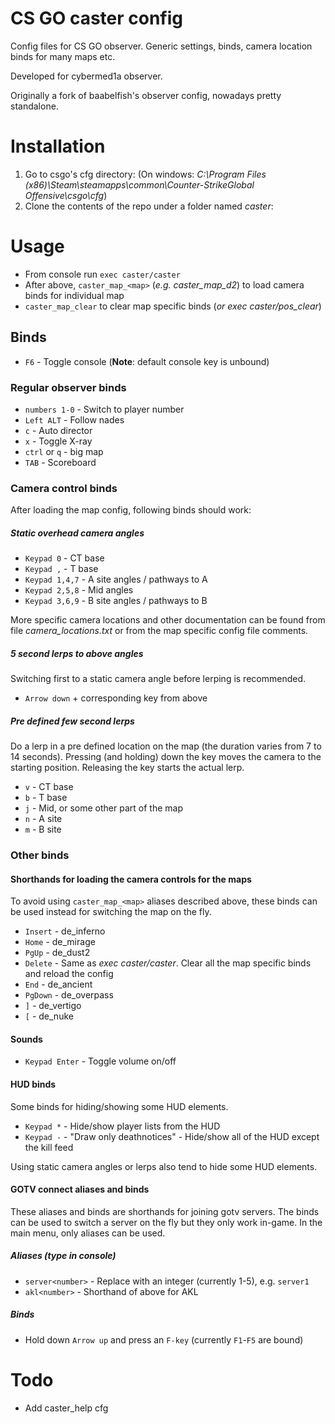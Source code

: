 CS GO caster config
===================

Config files for CS GO observer. Generic settings, binds, camera location binds for many maps etc.

Developed for cybermed1a observer.

Originally a fork of baabelfish's observer config, nowadays pretty standalone.

# Installation
1. Go to csgo's cfg directory:  (On windows: *C:\Program Files (x86)\Steam\steamapps\common\Counter-StrikeGlobal Offensive\csgo\cfg*)
2. Clone the contents of the repo under a folder named *caster*:


# Usage
- From console run `exec caster/caster`
- After above, `caster_map_<map>` (*e.g. caster_map_d2*) to load camera binds for individual map
- `caster_map_clear` to clear map specific binds (*or exec caster/pos_clear*)


## Binds

- `F6` - Toggle console (**Note**: default console key is unbound)

### Regular observer binds
- `numbers 1-0` - Switch to player number
- `Left ALT` - Follow nades
- `c` - Auto director
- `x` - Toggle X-ray
- `ctrl` or `q` - big map
- `TAB` - Scoreboard

### Camera control binds

After loading the map config, following binds should work:

##### Static overhead camera angles

- `Keypad 0` - CT base
- `Keypad ,` - T base
- `Keypad 1,4,7` - A site angles / pathways to A
- `Keypad 2,5,8` - Mid angles
- `Keypad 3,6,9` - B site angles / pathways to B

More specific camera locations and other documentation can be found from 
file *camera_locations.txt* or from the map specific config file comments.

##### 5 second lerps to above angles
Switching first to a static camera angle before lerping is recommended.
- `Arrow down` + corresponding key from above

##### Pre defined few second lerps
Do a lerp in a pre defined location on the map (the duration varies from 7 to 14 seconds).
Pressing (and holding) down the key moves the camera to the starting position. Releasing the key starts the actual lerp.
- `v` - CT base
- `b` - T base
- `j` - Mid, or some other part of the map
- `n` - A site
- `m` - B site

### Other binds

#### Shorthands for loading the camera controls for the maps

To avoid using `caster_map_<map>` aliases described above, these binds can be used instead for switching the map on the fly.

- `Insert` - de_inferno
- `Home` - de_mirage
- `PgUp` - de_dust2
- `Delete` - Same as *exec caster/caster*. Clear all the map specific binds and reload the config
- `End` - de_ancient
- `PgDown` - de_overpass
- `]` - de_vertigo
- `[` - de_nuke

#### Sounds

- `Keypad Enter` - Toggle volume on/off

#### HUD binds
Some binds for hiding/showing some HUD elements.

- `Keypad *` - Hide/show player lists from the HUD
- `Keypad -` - "Draw only deathnotices" - Hide/show all of the HUD except the kill feed

Using static camera angles or lerps also tend to hide some HUD elements. 

#### GOTV connect aliases and binds
These aliases and binds are shorthands for joining gotv servers.
The binds can be used to switch a server on the fly but they only work in-game. In the main menu, only aliases can be used.

##### Aliases (type in console)
- `server<number>` - Replace <number> with an integer (currently 1-5), e.g. `server1`
- `akl<number>` - Shorthand of above for AKL

##### Binds
- Hold down `Arrow up` and press an `F-key` (currently `F1`-`F5` are bound)


# Todo
- Add caster_help cfg

